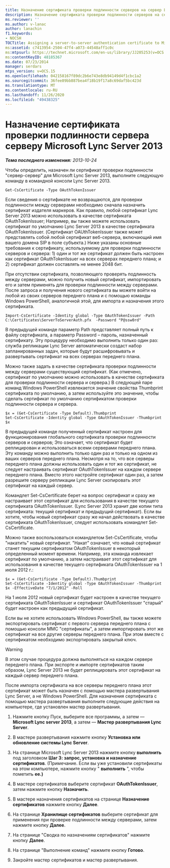 ```yaml
---
title: Назначение сертификата проверки подлинности серверов на сервер Lync Server 2013
description: Назначение сертификата проверки подлинности серверов на сервер Lync Server 2013.
ms.reviewer: ''
ms.author: v-lanac
author: lanachin
f1.keywords:
- NOCSH
TOCTitle: Assigning a server-to-server authentication certificate to Microsoft Lync Server 2013
ms:assetid: c7413954-2504-47f4-a073-44548aff1c0c
ms:mtpsurl: https://technet.microsoft.com/en-us/library/JJ205253(v=OCS.15)
ms:contentKeyID: 48185367
ms.date: 07/23/2014
manager: serdars
mtps_version: v=OCS.15
ms.openlocfilehash: 042158167f89dc2b6e743e8db94149d4f1cbc1a2
ms.sourcegitcommit: 36fee89bb887bea4f18b19f17a8c69daf5bc423d
ms.translationtype: MT
ms.contentlocale: ru-RU
ms.lasthandoff: 11/26/2020
ms.locfileid: "49438325"
---
```

# <a name="assigning-a-server-to-server-authentication-certificate-to-microsoft-lync-server-2013"></a>Назначение сертификата проверки подлинности сервера серверу Microsoft Lync Server 2013

<div data-xmlns="http://www.w3.org/1999/xhtml">

<div class="topic" data-xmlns="http://www.w3.org/1999/xhtml" data-msxsl="urn:schemas-microsoft-com:xslt" data-cs="https://msdn.microsoft.com/">

<div data-asp="https://msdn2.microsoft.com/asp">



</div>

<div id="mainSection">

<div id="mainBody">

<span> </span>

_**Тема последнего изменения:** 2013-10-24_

Чтобы определить, назначен ли сертификат проверки подлинности "сервер-сервер" для Microsoft Lync Server 2013, выполните следующую команду в командной консоли Lync Server 2013.

    Get-CsCertificate -Type OAuthTokenIssuer

Если сведения о сертификате не возвращаются, для проверки подлинности между серверами необходимо сначала назначить сертификат издателя маркеров. Как правило, любой сертификат Lync Server 2013 можно использовать в качестве сертификата OAuthTokenIssuer; Например, вы также можете использовать сертификат по умолчанию Lync Server 2013 в качестве сертификата OAuthTokenIssuer. (Сертификат OAUthTokenIssuer также может представлять собой любой сертификат веб-сервера, включающий имя вашего домена SIP в поле субъекта.) Ниже указаны основные требования к сертификату, используемому для проверки подлинности серверов и сервера: 1) один и тот же сертификат должен быть настроен как сертификат OAuthTokenIssuer на всех серверах переднего плана; и 2) сертификат должен составлять не менее 2048 бит.

При отсутствии сертификата, позволяющего проверять подлинность между серверами, можно получить новый сертификат, импортировать его и затем применять для проверки подлинности между серверами. После запроса и получения нового сертификата вы можете войти на любой из своих серверов переднего плана и с помощью команды Windows PowerShell, аналогичной этой, для импорта и назначения этого сертификата.

    Import-CsCertificate -Identity global -Type OAuthTokenIssuer -Path C:\Certificates\ServerToServerAuth.pfx  -Password "P@ssw0rd"

В предыдущей команде параметр Path представляет полный путь к файлу сертификата, а параметр Password – пароль, назначенный сертификату. Эту процедуру необходимо выполнить только один раз: служба репликации Lync Server автоматически создаст набор запланированных задач, которые будут расшифровывать и развертывать сертификат на всех серверах переднего плана.

Можно также задать в качестве сертификата проверки подлинности между серверами существующий сертификат. (Как отмечено, сертификат по умолчанию можно использовать в качестве сертификата для проверки подлинности сервера и сервера.) В следующей паре команд Windows PowerShell извлекается значение свойства Thumbprint сертификата по умолчанию, а затем используйте это значение, чтобы сделать сертификат по умолчанию сертификатом проверки подлинности сервера и сервера.

    $x = (Get-CsCertificate -Type Default).Thumbprint
    Set-CsCertificate -Identity global -Type OAuthTokenIssuer -Thumbprint $x

В предыдущей команде полученный сертификат настроен для функционирования глобального сертификата проверки подлинности серверов и серверов; Это означает, что сертификат будет реплицирован и использоваться всеми серверами переднего плана. Эту команду можно выполнить только один раз и только на одном из ваших серверов переднего плана. Несмотря на то, что все серверы переднего плана должны использовать один и тот же сертификат, не следует настраивать сертификат OAuthTokenIssuer на каждом сервере переднего плана. Вместо этого настройте сертификат один раз, а затем разрешите серверу репликации Lync Server скопировать этот сертификат на каждый сервер.

Командлет Set-CsCertificate берет на вопрос сертификат и сразу же настраивает этот сертификат для использования в качестве текущего сертификата OAuthTokenIssuer. (Lync Server 2013 хранит две копии типа сертификата: текущий сертификат и предыдущий сертификат). Если вы хотите, чтобы новый сертификат сразу же начал действовать в качестве сертификата OAuthTokenIssuer, следует использовать командлет Set-CsCertificate.

Можно также воспользоваться командлетом Set-CsCertificate, чтобы "накатить" новый сертификат. "Накат" означает, что новый сертификат станет текущим сертификатом OAuthTokenIssuer в некоторый определенный момент времени. Например, эта команда извлекает сертификат по умолчанию, а затем настраивает этот сертификат для использования в качестве текущего сертификата OAuthTokenIssuer на 1 июля 2012 г.:

    $x = (Get-CsCertificate -Type Default).Thumbprint
    Set-CsCertificate -Identity global -Type OAuthTokenIssuer -Thumbprint $x -EffectiveDate "7/1/2012" -Roll

На 1 июля 2012 новый сертификат будет настроен в качестве текущего сертификата OAuthTokenIssuer и сертификат OAuthTokenIssuer "старый" будет настроен как предыдущий сертификат.

Если вы не хотите использовать Windows PowerShell, вы также можете экспортировать сертификат с первого сервера переднего плана с помощью консоли MMC "сертификаты", а затем импортировать этот же сертификат на все другие серверы переднего плана. При этом вместе с сертификатом необходимо экспортировать закрытый ключ.

<div>


> [!WARNING]
> В этом случае процедура должна выполняться на каждом сервере переднего плана. При экспорте и импорте сертификатов таким образом, Lync Server 2013 не будет реплицировать этот сертификат на каждый сервер переднего плана.



</div>

После импорта сертификата на все серверы переднего плана этот сертификат может быть назначен с помощью мастера развертывания Lync Server, а не Windows PowerShell. Для назначения сертификата с помощью мастера развертывания выполните следующие действия на компьютере, где установлен мастер развертывания.

1.  Нажмите кнопку Пуск, выберите все программы, а затем — **Microsoft Lync server 2013**, а затем — **Мастер развертывания Lync Server**.

2.  В мастере развертывания нажмите кнопку **Установка или обновление системы Lync Server**.

3.  На странице Microsoft Lync Server 2013 нажмите кнопку **выполнить** под заголовком **Шаг 3: запрос, установка и назначение сертификатов**. (Примечание. Если вы уже установили сертификаты на этом компьютере, нажмите кнопку " **выполнить** ", чтобы пометить **ее.)**

4.  В мастере сертификатов выберите сертификат **OAuthTokenIssuer**, затем нажмите кнопку **Назначить**.

5.  В мастере назначения сертификатов на странице **Назначение сертификатов** нажмите кнопку **Далее**.

6.  На странице **Хранилище сертификатов** выберите сертификат для применения при проверке подлинности между серверами, затем нажмите кнопку **Далее**.

7.  На странице "Сводка по назначениям сертификатов" нажмите кнопку **Далее**.

8.  На странице "Выполнение команд" нажмите кнопку **Готово**.

9.  Закройте мастер сертификатов и мастер развертывания.

</div>

<span> </span>

</div>

</div>

</div>

